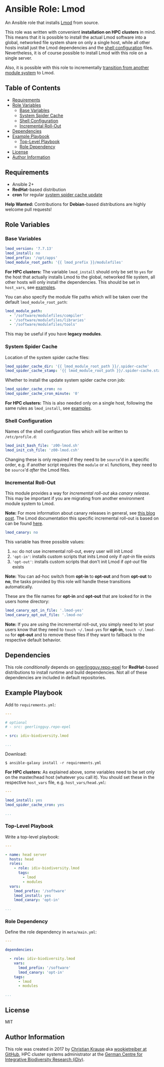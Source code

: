 Ansible Role: Lmod
==================

An Ansible role that installs [Lmod][] from source.

This role was written with convenient **installation on HPC clusters** in mind. This means that it is possible to install the actual Lmod software into a global, networked file system share on only a single host, while all other hosts install just the Lmod dependencies and the [shell configuration](#shell-configuration) files. Nevertheless, it is of course possible to install Lmod with this role on a single server.

Also, it is possible with this role to incrementally [transition from another module system](#incremental-roll-out) to Lmod.

Table of Contents
-----------------

<!-- toc -->

- [Requirements](#requirements)
- [Role Variables](#role-variables)
  * [Base Variables](#base-variables)
  * [System Spider Cache](#system-spider-cache)
  * [Shell Configuration](#shell-configuration)
  * [Incremental Roll-Out](#incremental-roll-out)
- [Dependencies](#dependencies)
- [Example Playbook](#example-playbook)
  * [Top-Level Playbook](#top-level-playbook)
  * [Role Dependency](#role-dependency)
- [License](#license)
- [Author Information](#author-information)

<!-- tocstop -->

Requirements
------------

- Ansible 2+
- **RedHat**-based distribution
- **cron** for regular [system spider cache update](#system-spider-cache)

**Help Wanted:** Contributions for **Debian**-based distributions are highly welcome pull requests!

Role Variables
--------------

### Base Variables

```yml
lmod_version: '7.7.13'
lmod_install: no
lmod_prefix: '/opt/apps'
lmod_module_root_path: '{{ lmod_prefix }}/modulefiles'
```

**For HPC clusters:** The variable `lmod_install` should only be set to `yes` for the host that actually installs Lmod to the global, networked file system, all other hosts will only install the dependencies. This should be set in `host_vars`, see [examples](#example-playbook).

You can also specify the module file paths which will be taken over the default `lmod_module_root_path`:

```yml
lmod_module_path:
  - '/software/modulefiles/compiler'
  - '/software/modulefiles/libraries'
  - '/software/modulefiles/tools'
```

This may be useful if you have **legacy modules**.

### System Spider Cache

Location of the system spider cache files:

```yml
lmod_spider_cache_dir: '{{ lmod_module_root_path }}/.spider-cache'
lmod_spider_cache_stamp: '{{ lmod_module_root_path }}/.spider-cache.stamp'
```

Whether to install the update system spider cache cron job:

```yml
lmod_spider_cache_cron: no
lmod_spider_cache_cron_minute: '0'
```

**For HPC clusters:** This is also needed only on a single host, following the same rules as `lmod_install`, see [examples](#example-playbook).

### Shell Configuration

Names of the shell configuration files which will be written to `/etc/profile.d`:

```yml
lmod_init_bash_file: 'z00-lmod.sh'
lmod_init_csh_file: 'z00-lmod.csh'
```

Changing these is only required if they need to be `source`'d in a specific order, e.g. if another script requires the `module` or `ml` functions, they need to be `source`'d *after* the Lmod files.

### Incremental Roll-Out

This module provides a way for *incremental roll-out* aka *canary release*. This may be important if you are migrating from another environment module system to Lmod.

**Note:** For more information about canary releases in general, see [this blog post][canary]. The Lmod documentation this specific incremental roll-out is based on can be found [here][lmod-canary].

```yml
lmod_canary: no
```

This variable has three possible values:

1.  `no`: do not use incremental roll-out, every user will init Lmod
1.  `'opt-in'`: installs custom scripts that inits Lmod only if *opt-in* file exists
1.  `'opt-out'`: installs custom scripts that don't init Lmod if *opt-out* file exists

**Note:** You can ad-hoc switch from **opt-in** to **opt-out** and from **opt-out** to **no**, the tasks provided by this role will handle these transitions automatically.

These are the file names for **opt-in** and **opt-out** that are looked for in the users home directory:

```yml
lmod_canary_opt_in_file: '.lmod-yes'
lmod_canary_opt_out_file: '.lmod-no'
```

**Note:** If you are using the incremental roll-out, you simply need to let your users know that they need to `touch ~/.lmod-yes` for **opt-in**, `touch ~/.lmod-no` for **opt-out** and to remove these files if they want to fallback to the respective default behavior.

Dependencies
------------

This role *conditionally* depends on [geerlingguy.repo-epel][repo-epel] for **RedHat**-based distributions to install runtime and build dependencies. Not all of these dependencies are included in default repositories.

Example Playbook
----------------

Add to `requirements.yml`:

```yml
---

# optional
# - src: geerlingguy.repo-epel

- src: idiv-biodiversity.lmod

...
```

Download:

```console
$ ansible-galaxy install -r requirements.yml
```

**For HPC clusters:** As explained above, some variables need to be set only on the master/head host (whatever you call it). You should set these in the respective `host_vars` file, e.g. `host_vars/head.yml`:

```yml
---

lmod_install: yes
lmod_spider_cache_cron: yes

...
```

### Top-Level Playbook

Write a top-level playbook:

```yml
---

- name: head server
  hosts: head
  roles:
    - role: idiv-biodiversity.lmod
      tags:
        - lmod
        - modules
  vars:
    lmod_prefix: '/software'
    lmod_install: yes
    lmod_canary: 'opt-in'

...
```

### Role Dependency

Define the role dependency in `meta/main.yml`:

```yml
---

dependencies:

  - role: idiv-biodiversity.lmod
    vars:
      lmod_prefix: '/software'
      lmod_canary: 'opt-in'
    tags:
      - lmod
      - modules

...
```

License
-------

MIT

Author Information
------------------

This role was created in 2017 by [Christian Krause][author] aka [wookietreiber at GitHub][wookietreiber], HPC cluster systems administrator at the [German Centre for Integrative Biodiversity Research (iDiv)][idiv].


[author]: https://www.idiv.de/groups_and_people/employees/details/eshow/krause-christian.html
[canary]: https://martinfowler.com/bliki/CanaryRelease.html
[lmod-canary]: http://lmod.readthedocs.io/en/latest/045_transition.html
[epel]: https://fedoraproject.org/wiki/EPEL
[idiv]: https://www.idiv.de/
[Lmod]: http://lmod.readthedocs.io/en/latest/
[repo-epel]: https://galaxy.ansible.com/geerlingguy/repo-epel/
[wookietreiber]: https://github.com/wookietreiber
